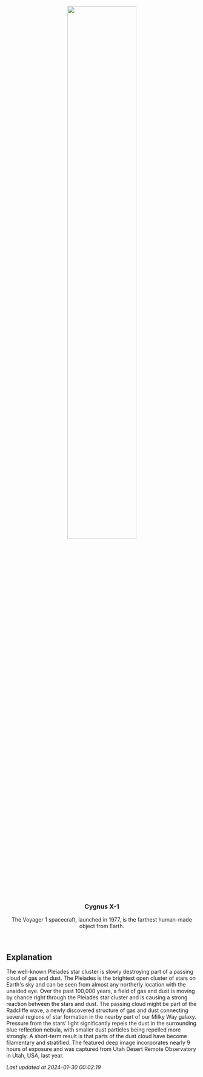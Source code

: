 <p align='center'>
    <img src='https://apod.nasa.gov/apod/image/2401/Pleiades_Stocks_960.jpg' width='60%' />
    <h3 align="center">Cygnus X-1</h3>
    <p align="center">The Voyager 1 spacecraft, launched in 1977, is the farthest human-made object from Earth.</p>
</p>
<br/>

Explanation
--
The well-known Pleiades star cluster is slowly destroying part of a passing cloud of gas and dust. The Pleiades is the brightest open cluster of stars on Earth's sky and can be seen from almost any northerly location with the unaided eye.  Over the past 100,000 years, a field of gas and dust is moving by chance right through the Pleiades star cluster and is causing a strong reaction between the stars and dust. The passing cloud might be part of the Radcliffe wave, a newly discovered structure of gas and dust connecting several regions of star formation in the nearby part of our Milky Way galaxy.  Pressure from the stars' light significantly repels the dust in the surrounding blue reflection nebula, with smaller dust particles being repelled more strongly.  A short-term result is that parts of the dust cloud have become filamentary and stratified. The featured deep image incorporates nearly 9 hours of exposure and was captured from Utah Desert Remote Observatory in Utah, USA, last year.


*Last updated at 2024-01-30 00:02:19*
